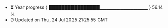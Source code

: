 - ⏳ Year progress { ████████████████▁▁▁▁▁▁▁▁▁▁▁▁▁▁ } 56.14 %
- ⏰ Updated on Thu, 24 Jul 2025 21:25:55 GMT

